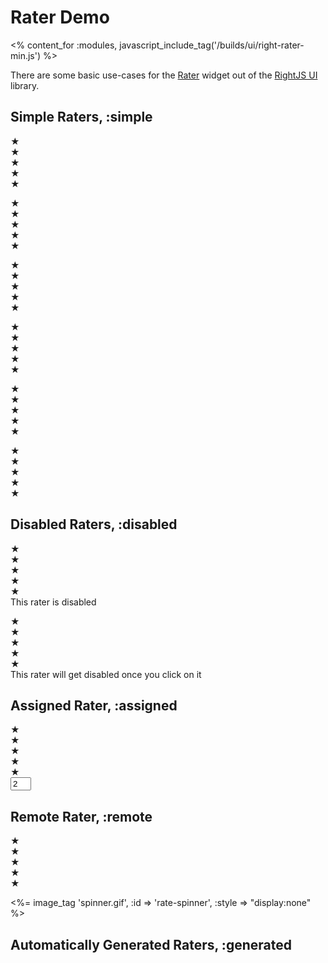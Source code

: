 # Rater Demo
<% content_for :modules, javascript_include_tag('/builds/ui/right-rater-min.js') %>

There are some basic use-cases for the [Rater](/ui/rater) widget out of the [RightJS UI](/ui) library.

## Simple Raters, :simple

<p>
  <div class="right-rater">
    <div>&#9733;</div><div>&#9733;</div><div>&#9733;</div><div>&#9733;</div><div>&#9733;</div>
  </div>
</p>
<p>
  <div class="right-rater">
    <div class="right-rater-glow">&#9733;</div><div>&#9733;</div><div>&#9733;</div><div>&#9733;</div><div>&#9733;</div>
  </div>
</p>
<p>
  <div class="right-rater">
    <div class="right-rater-glow">&#9733;</div>
    <div class="right-rater-glow">&#9733;</div>
    <div>&#9733;</div><div>&#9733;</div><div>&#9733;</div>
  </div>
</p>
<p>
  <div class="right-rater">
    <div class="right-rater-glow">&#9733;</div>
    <div class="right-rater-glow">&#9733;</div>
    <div class="right-rater-glow">&#9733;</div>
    <div>&#9733;</div><div>&#9733;</div>
  </div>
</p>
<p>
  <div class="right-rater">
    <div class="right-rater-glow">&#9733;</div>
    <div class="right-rater-glow">&#9733;</div>
    <div class="right-rater-glow">&#9733;</div>
    <div class="right-rater-glow">&#9733;</div><div>&#9733;</div>
  </div>
</p>
<p>
  <div class="right-rater">
    <div class="right-rater-glow">&#9733;</div>
    <div class="right-rater-glow">&#9733;</div>
    <div class="right-rater-glow">&#9733;</div>
    <div class="right-rater-glow">&#9733;</div>
    <div class="right-rater-glow">&#9733;</div>
  </div>
</p>

## Disabled Raters, :disabled

<p>
  <div class="right-rater" data-rater-options="{disabled:true}">
    <div class="right-rater-glow">&#9733;</div>
    <div class="right-rater-glow">&#9733;</div>
    <div>&#9733;</div><div>&#9733;</div><div>&#9733;</div>
  </div>
  This rater is disabled
</p>
<p>
  <div class="right-rater" data-rater-options="{disableOnVote:true}">
    <div class="right-rater-glow">&#9733;</div>
    <div class="right-rater-glow">&#9733;</div>
    <div>&#9733;</div><div>&#9733;</div><div>&#9733;</div>
  </div>
  This rater will get disabled once you click on it
</p>

## Assigned Rater, :assigned

<p>
  <div class="right-rater" data-rater-options="{update:'the-field'}">
    <div class="right-rater-glow">&#9733;</div>
    <div class="right-rater-glow">&#9733;</div>
    <div>&#9733;</div><div>&#9733;</div><div>&#9733;</div>
  </div>
  <input type="text" id="the-field" size="1" value="2" />
</p>

## Remote Rater, :remote

<p>
  <div class="right-rater" data-rater-options="{url:'test', Xhr:{evalScripts:true,spinner:'rate-spinner'}}">
    <div class="right-rater-glow">&#9733;</div><div>&#9733;</div><div>&#9733;</div><div>&#9733;</div><div>&#9733;</div>
  </div>
  
  <%= image_tag 'spinner.gif', :id => 'rate-spinner', :style => "display:none" %>
  <span id="remote-rater-output"> </span>
</p>

## Automatically Generated Raters, :generated

<div id="auto-generated"> </div>
<script type="text/javascript">
// <![CDATA[
  6..times(function(i) {
    new Rater({
      halfs: true, value: i
    }).insertTo($E('p').insertTo('auto-generated'));
  });
// ]]>
</script>

<div style="height: 10em"> </div>